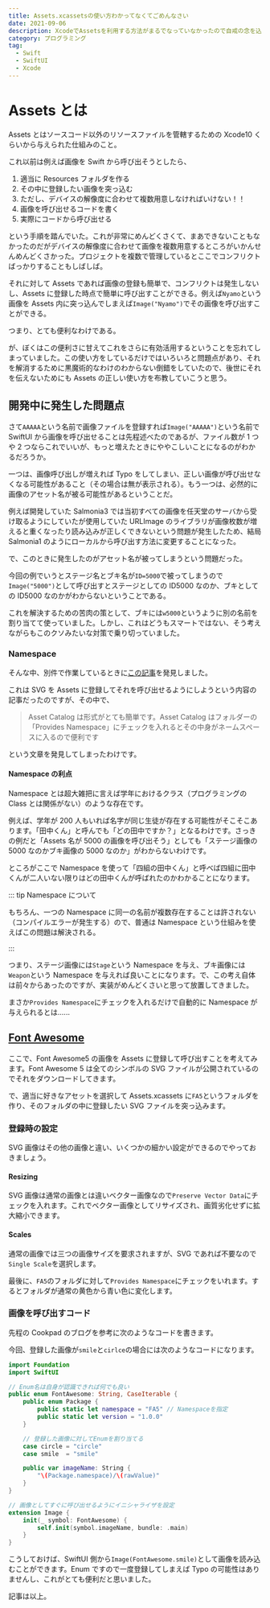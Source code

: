 ```yaml
---
title: Assets.xcassetsの使い方わかってなくてごめんなさい
date: 2021-09-06
description: XcodeでAssetsを利用する方法がまるでなっていなかったので自戒の念を込めて記事にしました
category: プログラミング
tag:
  - Swift
  - SwiftUI
  - Xcode
---
```


# Assets とは

Assets とはソースコード以外のリソースファイルを管轄するための Xcode10 くらいから与えられた仕組みのこと。

これ以前は例えば画像を Swift から呼び出そうとしたら、

1. 適当に Resources フォルダを作る
2. その中に登録したい画像を突っ込む
3. ただし、デバイスの解像度に合わせて複数用意しなければいけない！！
4. 画像を呼び出せるコードを書く
5. 実際にコードから呼び出せる

という手順を踏んでいた。これが非常にめんどくさくて、まあできないこともなかったのだがデバイスの解像度に合わせて画像を複数用意するところがいかんせんめんどくさかった。プロジェクトを複数で管理しているとここでコンフリクトばっかりすることもしばしば。

それに対して Assets であれば画像の登録も簡単で、コンフリクトは発生しないし、Assets に登録した時点で簡単に呼び出すことができる。例えば`Nyamo`という画像を Assets 内に突っ込んでしまえば`Image("Nyamo")`でその画像を呼び出すことができる。

つまり、とても便利なわけである。

が、ぼくはこの便利さに甘えてこれをさらに有効活用するということを忘れてしまっていました。この使い方をしているだけではいろいろと問題点があり、それを解消するために黒魔術的なわけのわからない倒錯をしていたので、後世にそれを伝えないためにも Assets の正しい使い方を布教していこうと思う。

<Amazon />

## 開発中に発生した問題点

さて`AAAAA`という名前で画像ファイルを登録すれば`Image("AAAAA")`という名前で SwiftUI から画像を呼び出せることは先程述べたのであるが、ファイル数が 1 つや 2 つならこれでいいが、もっと増えたときにややこしいことになるのがわかるだろうか。

一つは、画像呼び出しが増えれば Typo をしてしまい、正しい画像が呼び出せなくなる可能性があること（その場合は無が表示される）。もう一つは、必然的に画像のアセット名が被る可能性があるということだ。

例えば開発していた Salmonia3 では当初すべての画像を任天堂のサーバから受け取るようにしていたが使用していた URLImage のライブラリが画像枚数が増えると重くなったり読み込みが正しくできないという問題が発生したため、結局 Salmonia1 のようにローカルから呼び出す方法に変更することになった。

で、このときに発生したのがアセット名が被ってしまうという問題だった。

今回の例でいうとステージ名とブキ名が`ID=5000`で被ってしまうので`Image("5000")`として呼び出すとステージとしての ID5000 なのか、ブキとしての ID5000 なのかがわからないということである。

これを解決するための苦肉の策として、ブキには`w5000`というように別の名前を割り当てて使っていました。しかし、これはどうもスマートではない、そう考えながらもこのクソみたいな対策で乗り切っていました。

### Namespace

そんな中、別件で作業しているときに[この記事](https://techlife.cookpad.com/entry/2021/01/05/custom-symbols-ja)を発見しました。

これは SVG を Assets に登録してそれを呼び出せるようにしようという内容の記事だったのですが、その中で、

> Asset Catalog は形式がとても簡単です。Asset Catalog はフォルダーの「Provides Namespace」にチェックを入れるとその中身がネームスペースに入るので便利です

という文章を発見してしまったわけです。

#### Namespace の利点

Namespace とは超大雑把に言えば学年におけるクラス（プログラミングの Class とは関係がない）のような存在です。

例えば、学年が 200 人もいれば名字が同じ生徒が存在する可能性がそこそこあります。「田中くん」と呼んでも「どの田中ですか？」となるわけです。さっきの例だと「Assets 名が 5000 の画像を呼び出そう」としても「ステージ画像の 5000 なのかブキ画像の 5000 なのか」がわからないわけです。

ところがここで Namespace を使って「四組の田中くん」と呼べば四組に田中くんが二人いない限りはどの田中くんが呼ばれたのかわかることになります。

::: tip Namespace について

もちろん、一つの Namespace に同一の名前が複数存在することは許されない（コンパイルエラーが発生する）ので、普通は Namespace という仕組みを使えばこの問題は解決される。

:::

つまり、ステージ画像には`Stage`という Namespace を与え、ブキ画像には`Weapon`という Namespace を与えれば良いことになります。で、この考え自体は前々からあったのですが、実装がめんどくさいと思って放置してきました。

まさか`Provides Namespace`にチェックを入れるだけで自動的に Namespace が与えられるとは......

## [Font Awesome](https://github.com/FortAwesome/Font-Awesome)

ここで、Font Awesome5 の画像を Assets に登録して呼び出すことを考えてみます。Font Awesome 5 は全てのシンボルの SVG ファイルが公開されているのでそれをダウンロードしてきます。

で、適当に好きなアセットを選択して Assets.xcassets に`FA5`というフォルダを作り、そのフォルダの中に登録したい SVG ファイルを突っ込みます。

### 登録時の設定

SVG 画像はその他の画像と違い、いくつかの細かい設定ができるのでやっておきましょう。

#### Resizing

SVG 画像は通常の画像とは違いベクター画像なので`Preserve Vector Data`にチェックを入れます。これでベクター画像としてリサイズされ、画質劣化せずに拡大縮小できます。

#### Scales

通常の画像では三つの画像サイズを要求されますが、SVG であれば不要なので`Single Scale`を選択します。

最後に、`FA5`のフォルダに対して`Provides Namespace`にチェックをいれます。するとフォルダが通常の黄色から青い色に変化します。

### 画像を呼び出すコード

先程の Cookpad のブログを参考に次のようなコードを書きます。

今回、登録した画像が`smile`と`cirlce`の場合には次のようなコードになります。

```swift
import Foundation
import SwiftUI

// Enum名は自身が認識できれば何でも良い
public enum FontAwesome: String, CaseIterable {
    public enum Package {
        public static let namespace = "FA5" // Namespaceを指定
        public static let version = "1.0.0"
    }

    // 登録した画像に対してEnumを割り当てる
    case circle = "circle"
    case smile  = "smile"

    public var imageName: String {
        "\(Package.namespace)/\(rawValue)"
    }
}

// 画像としてすぐに呼び出せるようにイニシャライザを設定
extension Image {
    init(_ symbol: FontAwesome) {
        self.init(symbol.imageName, bundle: .main)
    }
}
```

こうしておけば、SwiftUI 側から`Image(FontAwesome.smile)`として画像を読み込むことができます。Enum ですので一度登録してしまえば Typo の可能性はありませんし、これがとても便利だと思いました。

記事は以上。

<Amazon />
